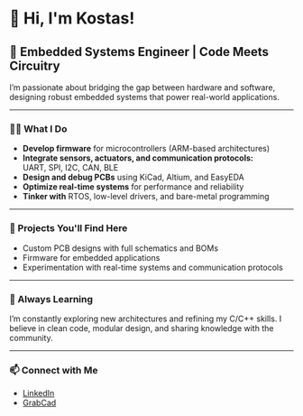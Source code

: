 # 👋 Hi, I'm Kostas!  

## 🚀 Embedded Systems Engineer | Code Meets Circuitry

I’m passionate about bridging the gap between hardware and software, designing robust embedded systems that power real-world applications.

---

### 👨‍💻 What I Do
- **Develop firmware** for microcontrollers (ARM-based architectures)
- **Integrate sensors, actuators, and communication protocols:**  
  UART, SPI, I2C, CAN, BLE
- **Design and debug PCBs** using KiCad, Altium, and EasyEDA
- **Optimize real-time systems** for performance and reliability
- **Tinker with** RTOS, low-level drivers, and bare-metal programming

---

### 🚀 Projects You'll Find Here
- Custom PCB designs with full schematics and BOMs
- Firmware for embedded applications
- Experimentation with real-time systems and communication protocols

---

### 🌱 Always Learning
I’m constantly exploring new architectures and refining my C/C++ skills. I believe in clean code, modular design, and sharing knowledge with the community.

---

### 📫 Connect with Me
- [LinkedIn](https://www.linkedin.com/in/konstantinos-potiris-627b13168/)
- [GrabCad](https://grabcad.com/kostas.potiris-1)
